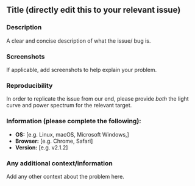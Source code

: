 ## Title (directly edit this to your relevant issue)

### Description

A clear and concise description of what the issue/ bug is.

### Screenshots

If applicable, add screenshots to help explain your problem.

### Reproducibility

In order to replicate the issue from our end, please provide *both* the light curve and power spectrum for the relevant target.

### Information (please complete the following):

 - **OS:** [e.g. Linux, macOS, Microsoft Windows,]
 - **Browser:** [e.g. Chrome, Safari]
 - **Version:** [e.g. v2.1.2]

### Any additional context/information
Add any other context about the problem here.
